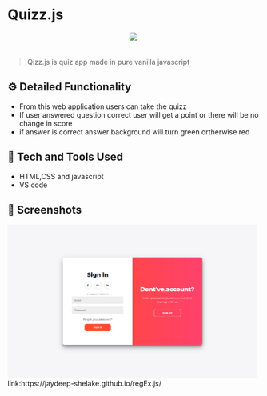 # Quizz.js
<div align="center">
  <img width="200px" src="https://image.flaticon.com/icons/png/512/2641/2641457.png"/>
</div>
<br>

> Qizz.js is quiz app made in pure vanilla javascript


## ⚙️ Detailed Functionality
* From this web application users can take the quizz 
* If user answered question correct user will get a point or there will be no change in score
* if answer is correct answer background will turn green ortherwise red
 
## 🚀 Tech and Tools Used

* HTML,CSS and javascript
* VS code


## 📸 Screenshots
<img src="https://github.com/jaydeep-shelake/regEx.js/blob/master/jaydeep-shelake.github.io_regEx.js_.png" width='500px' height="auto">
link:https://jaydeep-shelake.github.io/regEx.js/
